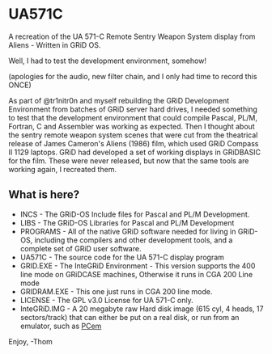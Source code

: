 # UA571C

A recreation of the UA 571-C Remote Sentry Weapon System display from Aliens - Written in GRiD OS.

Well, I had to test the development environment, somehow!

(apologies for the audio, new filter chain, and I only had time to record this ONCE)

As part of @tr1nitr0n and myself rebuilding the GRiD Development Environment from batches of GRiD server hard drives, I needed something to test that the development environment that could compile Pascal, PL/M, Fortran, C and Assembler was working as expected. Then I thought about the sentry remote weapon system scenes that were cut from the theatrical release of James Cameron's Aliens (1986) film, which used GRiD Compass II 1129 laptops. GRiD had developed a set of working displays in GRiDBASIC for the film. These were never released, but now that the same tools are working again, I recreated them.

## What is here?

* INCS - The GRiD-OS Include files for Pascal and PL/M Development.
* LIBS - The GRiD-OS Libraries for Pascal and PL/M Development
* PROGRAMS - All of the native GRiD software needed for living in GRiD-OS, including the compilers and other development tools, and a complete set of GRiD user software.
* UA571C - The source code for the UA 571-C display program
* GRID.EXE - The InteGRiD Environment - This version supports the 400 line mode on GRiDCASE machines, Otherwise it runs in CGA 200 Line mode
* GRIDRAM.EXE - This one just runs in CGA 200 line mode.
* LICENSE - The GPL v3.0 License for UA 571-C only.
* InteGRiD.IMG - A 20 megabyte raw Hard disk image (615 cyl, 4 heads, 17 sectors/track) that can either be put on a real disk, or run from an emulator, such as [PCem](https://github.com/sarah-walker-pcem/pcem)

Enjoy,
-Thom
